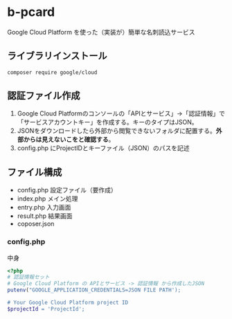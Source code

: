 # b-pcard

Google Cloud Platform を使った（実装が）簡単な名刺読込サービス

## ライブラリインストール

```bash
composer require google/cloud
```

## 認証ファイル作成

1. Google Cloud Platformのコンソールの「APIとサービス」→「認証情報」で「サービスアカウントキー」を作成する。キーのタイプはJSON。  
1. JSONをダウンロードしたら外部から閲覧できないフォルダに配置する。**外部からは見えないこをと確認する**。
1. config.php にProjectIDとキーファイル（JSON）のパスを記述

## ファイル構成

- config.php 設定ファイル（要作成）
- index.php メイン処理
- entry.php 入力画面
- result.php 結果画面
- coposer.json

### config.php

中身

```php
<?php
# 認証情報セット
# Google Cloud Platform の APIとサービス -> 認証情報 から作成したJSON
putenv("GOOGLE_APPLICATION_CREDENTIALS=JSON FILE PATH');

# Your Google Cloud Platform project ID
$projectId = 'ProjectId';
```